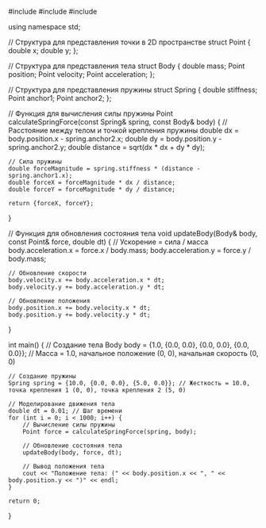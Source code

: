 #include <iostream>
#include <vector>
#include <cmath>

using namespace std;

// Структура для представления точки в 2D пространстве
struct Point {
    double x;
    double y;
};

// Структура для представления тела
struct Body {
    double mass;
    Point position;
    Point velocity;
    Point acceleration;
};

// Структура для представления пружины
struct Spring {
    double stiffness;
    Point anchor1;
    Point anchor2;
};

// Функция для вычисления силы пружины
Point calculateSpringForce(const Spring& spring, const Body& body) {
    // Расстояние между телом и точкой крепления пружины
    double dx = body.position.x - spring.anchor2.x;
    double dy = body.position.y - spring.anchor2.y;
    double distance = sqrt(dx * dx + dy * dy);

    // Сила пружины
    double forceMagnitude = spring.stiffness * (distance - spring.anchor1.x);
    double forceX = forceMagnitude * dx / distance;
    double forceY = forceMagnitude * dy / distance;

    return {forceX, forceY};
}

// Функция для обновления состояния тела
void updateBody(Body& body, const Point& force, double dt) {
    // Ускорение = сила / масса
    body.acceleration.x = force.x / body.mass;
    body.acceleration.y = force.y / body.mass;

    // Обновление скорости
    body.velocity.x += body.acceleration.x * dt;
    body.velocity.y += body.acceleration.y * dt;

    // Обновление положения
    body.position.x += body.velocity.x * dt;
    body.position.y += body.velocity.y * dt;
}

int main() {
    // Создание тела
    Body body = {1.0, {0.0, 0.0}, {0.0, 0.0}, {0.0, 0.0}}; // Масса = 1.0, начальное положение (0, 0), начальная скорость (0, 0)

    // Создание пружины
    Spring spring = {10.0, {0.0, 0.0}, {5.0, 0.0}}; // Жесткость = 10.0, точка крепления 1 (0, 0), точка крепления 2 (5, 0)

    // Моделирование движения тела
    double dt = 0.01; // Шаг времени
    for (int i = 0; i < 1000; i++) {
        // Вычисление силы пружины
        Point force = calculateSpringForce(spring, body);

        // Обновление состояния тела
        updateBody(body, force, dt);

        // Вывод положения тела
        cout << "Положение тела: (" << body.position.x << ", " << body.position.y << ")" << endl;
    }

    return 0;
}
